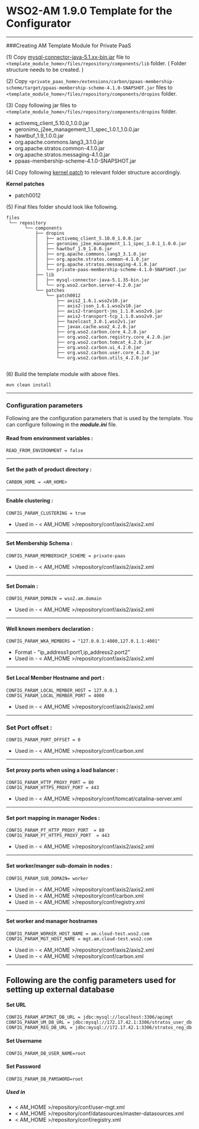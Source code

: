 # WSO2-AM 1.9.0 Template for the Configurator
---


###Creating AM Template Module for Private PaaS

(1) Copy [mysql-connector-java-5.1.xx-bin.jar](http://dev.mysql.com/downloads/connector/j/) file to `<template_module_home>/files/repository/components/lib` folder. ( Folder structure needs to be created. )

(2) Copy `<private_paas_home>/extensions/carbon/ppaas-membership-scheme/target/ppaas-membership-scheme-4.1.0-SNAPSHOT.jar` files to `<template_module_home>/files/repository/components/dropins` folder.

(3) Copy following jar files to `<template_module_home>/files/repository/components/dropins` folder.

 * activemq_client_5.10.0_1.0.0.jar
 * geronimo_j2ee_management_1.1_spec_1.0.1_1.0.0.jar
 * hawtbuf_1.9_1.0.0.jar 
 * org.apache.commons.lang3_3.1.0.jar
 * org.apache.stratos.common-4.1.0.jar
 * org.apache.stratos.messaging-4.1.0.jar
 * ppaas-membership-scheme-4.1.0-SNAPSHOT.jar

(4) Copy following [kernel patch](http://dist.wso2.org/maven2/org/wso2/carbon/WSO2-CARBON-PATCH-4.2.0/) to  relevant folder structure accordingly.

**Kernel patches**
* patch0012


(5) Final files folder should look like following.
```
files
 └── repository
       └── components
           ├── dropins
           │   ├── activemq_client_5.10.0_1.0.0.jar
           │   ├── geronimo_j2ee_management_1.1_spec_1.0.1_1.0.0.jar
           │   ├── hawtbuf_1.9_1.0.0.jar
           │   ├── org.apache.commons.lang3_3.1.0.jar
           │   ├── org.apache.stratos.common-4.1.0.jar
           │   ├── org.apache.stratos.messaging-4.1.0.jar
           │   └── private-paas-membership-scheme-4.1.0-SNAPSHOT.jar
           ├── lib
           │   ├── mysql-connector-java-5.1.35-bin.jar
           │   └── org.wso2.carbon.server-4.2.0.jar
           └── patches
               └── patch0012
                   ├── axis2_1.6.1.wso2v10.jar
                   ├── axis2-json_1.6.1.wso2v10.jar
                   ├── axis2-transport-jms_1.1.0.wso2v9.jar
                   ├── axis2-transport-tcp_1.1.0.wso2v9.jar
                   ├── hazelcast_3.0.1.wso2v1.jar
                   ├── javax.cache.wso2_4.2.0.jar
                   ├── org.wso2.carbon.core_4.2.0.jar
                   ├── org.wso2.carbon.registry.core_4.2.0.jar
                   ├── org.wso2.carbon.tomcat_4.2.0.jar
                   ├── org.wso2.carbon.ui_4.2.0.jar
                   ├── org.wso2.carbon.user.core_4.2.0.jar
                   └── org.wso2.carbon.utils_4.2.0.jar
          
```
(6) Build the template module with above files.
```
mvn clean install
```
---
### Configuration parameters
Following are the configuration parameters that is used by the template.
You can configure following in the ***module.ini*** file.

#### Read from environment variables :


    READ_FROM_ENVIRONMENT = false
 

-------------------------------------------------------------------------------------

#### Set the path of product directory :

    CARBON_HOME = <AM_HOME>

---

#### Enable clustering : 

    CONFIG_PARAM_CLUSTERING = true

* Used in - < AM_HOME >/repository/conf/axis2/axis2.xml

---

#### Set Membership Schema :

    CONFIG_PARAM_MEMBERSHIP_SCHEME = private-paas

* Used in - < AM_HOME >/repository/conf/axis2/axis2.xml

---
        
#### Set Domain :

    CONFIG_PARAM_DOMAIN = wso2.am.domain

* Used in - < AM_HOME >/repository/conf/axis2/axis2.xml

---

#### Well known members declaration :

    CONFIG_PARAM_WKA_MEMBERS = "127.0.0.1:4000,127.0.1.1:4001"

* Format - "ip_address1:port1,ip_address2:port2"
* Used in - < AM_HOME >/repository/conf/axis2/axis2.xml

---

#### Set Local Member Hostname and port :

    CONFIG_PARAM_LOCAL_MEMBER_HOST = 127.0.0.1
    CONFIG_PARAM_LOCAL_MEMBER_PORT = 4000

* Used in - < AM_HOME >/repository/conf/axis2/axis2.xml

---

### Set Port offset :

    CONFIG_PARAM_PORT_OFFSET = 0

* Used in - < AM_HOME >/repository/conf/carbon.xml

---
#### Set proxy ports when using a load balancer :

    CONFIG_PARAM_HTTP_PROXY_PORT = 80
    CONFIG_PARAM_HTTPS_PROXY_PORT = 443

* Used in - < AM_HOME >/repository/conf/tomcat/catalina-server.xml

---
#### Set port mapping in manager Nodes :

    CONFIG_PARAM_PT_HTTP_PROXY_PORT  = 80
    CONFIG_PARAM_PT_HTTPS_PROXY_PORT  = 443

* Used in - < AM_HOME >/repository/conf/axis2/axis2.xml

---
#### Set worker/manger sub-domain in nodes  :

    CONFIG_PARAM_SUB_DOMAIN= worker

 * Used in - < AM_HOME >/repository/conf/axis2/axis2.xml
 * Used in - < AM_HOME >/repository/conf/carbon.xml
 * Used in - < AM_HOME >/repository/conf/registry.xml

---
#### Set worker and manager hostnames

    CONFIG_PARAM_WORKER_HOST_NAME = am.cloud-test.wso2.com
    CONFIG_PARAM_MGT_HOST_NAME = mgt.am.cloud-test.wso2.com

* Used in - < AM_HOME >/repository/conf/axis2/axis2.xml
* Used in - < AM_HOME >/repository/conf/carbon.xml

---

## Following are the config parameters used for setting up external database 
#### Set URL

    CONFIG_PARAM_APIMGT_DB_URL = jdbc:mysql://localhost:3306/apimgt
    CONFIG_PARAM_UM_DB_URL = jdbc:mysql://172.17.42.1:3306/stratos_user_db
    CONFIG_PARAM_REG_DB_URL = jdbc:mysql://172.17.42.1:3306/stratos_reg_db

#### Set Username

    CONFIG_PARAM_DB_USER_NAME=root

#### Set Password

    CONFIG_PARAM_DB_PAMSWORD=root

##### Used in 

* < AM_HOME >/repository/conf/user-mgt.xml
* < AM_HOME >/repository/conf/datasources/master-datasources.xml
* < AM_HOME >/repository/conf/registry.xml

